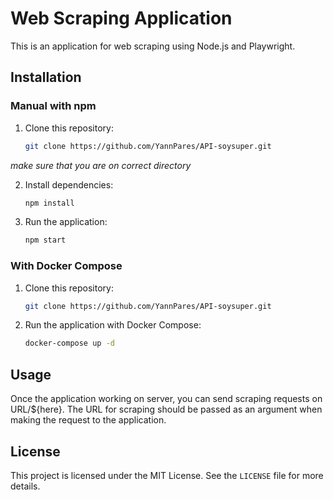 # Web Scraping Application

This is an application for web scraping using Node.js and Playwright.

## Installation

### Manual with npm

1. Clone this repository:

    ```bash
    git clone https://github.com/YannPares/API-soysuper.git
    ```
*make sure that you are on correct directory*

2. Install dependencies:

    ```bash
    npm install
    ```

3. Run the application:

    ```bash
    npm start
    ```

### With Docker Compose

1. Clone this repository:

    ```bash
    git clone https://github.com/YannPares/API-soysuper.git
    ```


2. Run the application with Docker Compose:

    ```bash
    docker-compose up -d
    ```

## Usage

Once the application working on server, you can send scraping requests on URL/${here}. The URL for scraping should be passed as an argument when making the request to the application.

## License

This project is licensed under the MIT License. See the `LICENSE` file for more details.
